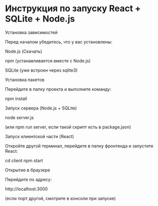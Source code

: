 # Инструкция по запуску React + SQLite + Node.js

Установка зависимостей

Перед началом убедитесь, что у вас установлены:

Node.js (Скачать)

npm (устанавливается вместе с Node.js)

SQLite (уже встроен через sqlite3)

Установка пакетов

Перейдите в папку проекта и выполните команду:

npm install

Запуск сервера (Node.js + SQLite)

node server.js

(или npm run server, если такой скрипт есть в package.json)

Запуск клиентской части (React)

Откройте другой терминал, перейдите в папку фронтенда и запустите React:

cd client
npm start

Открытие в браузере

Перейдите по адресу:

http://localhost:3000

(если порт другой, смотрите в консоли при запуске)
